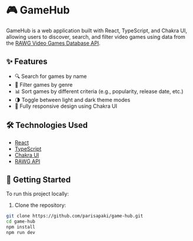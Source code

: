 # 🎮 GameHub

GameHub is a web application built with React, TypeScript, and Chakra UI, allowing users to discover, search, and filter video games using data from the [RAWG Video Games Database API](https://rawg.io/apidocs).

## ✨ Features

- 🔍 Search for games by name
- 🎯 Filter games by genre
- 📊 Sort games by different criteria (e.g., popularity, release date, etc.)
- 🌗 Toggle between light and dark theme modes
- 📱 Fully responsive design using Chakra UI

## 🛠 Technologies Used

- [React](https://reactjs.org/)
- [TypeScript](https://www.typescriptlang.org/)
- [Chakra UI](https://chakra-ui.com/)
- [RAWG API](https://rawg.io/apidocs)

## 🚀 Getting Started

To run this project locally:

1. Clone the repository:

```bash
git clone https://github.com/parisapaki/game-hub.git
cd game-hub
npm install
npm run dev
